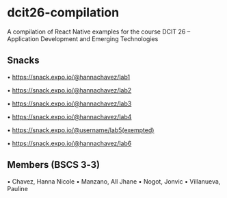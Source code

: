 # dcit26-compilation 
A compilation of React Native examples for the course DCIT 26 – Application Development and Emerging Technologies


## Snacks
•	https://snack.expo.io/@hannachavez/lab1

•	https://snack.expo.io/@hannachavez/lab2

•	https://snack.expo.io/@hannachavez/lab3

•	https://snack.expo.io/@hannachavez/lab4

•	https://snack.expo.io/@username/lab5(exempted)

•	https://snack.expo.io/@hannachavez/lab6

## Members (BSCS 3‐3)
•	Chavez, Hanna Nicole
•	Manzano, All Jhane
•	Nogot, Jonvic
•	Villanueva, Pauline
